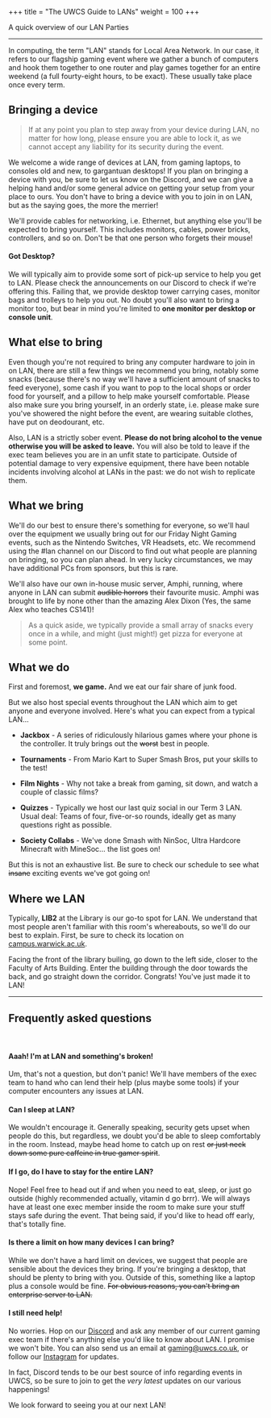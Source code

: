+++
title = "The UWCS Guide to LANs"
weight = 100
+++

A quick overview of our LAN Parties
<!-- more -->
------------------------------------------------------------------------

In computing, the term "LAN" stands for Local Area Network. In our case, it refers to our flagship gaming event where we gather a bunch of computers and hook them together to one router and play games together for an entire weekend (a full fourty-eight hours, to be exact). These usually take place once every term.

## Bringing a device

> If at any point you plan to step away from your device during LAN, no matter for how long, please ensure you are able to lock it, as we cannot accept any liability for its security during the event.

We welcome a wide range of devices at LAN, from gaming laptops, to consoles old and new, to gargantuan desktops! If you plan on bringing a device with you, be sure to let us know on the Discord, and we can give a helping hand and/or some general advice on getting your setup from your place to ours. You don't have to bring a device with you to join in on LAN, but as the saying goes, the more the merrier!

We'll provide cables for networking, i.e. Ethernet, but anything else you'll be expected to bring yourself. This includes monitors, cables, power bricks, controllers, and so on. Don't be that one person who forgets their mouse!

#### Got Desktop?

We will typically aim to provide some sort of pick-up service to help you get to LAN. Please check the announcements on our Discord to check if we're offering this. Failing that, we provide desktop tower carrying cases, monitor bags and trolleys to help you out. No doubt you'll also want to bring a monitor too, but bear in mind you're limited to **one monitor per desktop or console unit**.

## What else to bring

Even though you're not required to bring any computer hardware to join in on LAN, there are still a few things we recommend you bring, notably some snacks (because there's no way we'll have a sufficient amount of snacks to feed everyone), some cash if you want to pop to the local shops or order food for yourself, and a pillow to help make yourself comfortable. Please also make sure you bring yourself, in an orderly state, i.e. please make sure you've showered the night before the event, are wearing suitable clothes, have put on deodourant, etc.

Also, LAN is a strictly sober event. **Please do not bring alcohol to the venue otherwise you will be asked to leave.** You will also be told to leave if the exec team believes you are in an unfit state to participate. Outside of potential damage to very expensive equipment, there have been notable incidents involving alcohol at LANs in the past: we do not wish to replicate them.

## What we bring

We'll do our best to ensure there's something for everyone, so we'll haul over the equipment we usually bring out for our Friday Night Gaming events, such as the Nintendo Switches, VR Headsets, etc. We recommend using the #lan channel on our Discord to find out what people are planning on bringing, so you can plan ahead. In very lucky circumstances, we may have additional PCs from sponsors, but this is rare.

We'll also have our own in-house music server, Amphi, running, where anyone in LAN can submit ~~audible horrors~~ their favourite music. Amphi was brought to life by none other than the amazing Alex Dixon (Yes, the same Alex who teaches CS141)!

> As a quick aside, we typically provide a small array of snacks every once in a while, and might (just might!) get pizza for everyone at some point.

## What we do

First and foremost, **we game.** And we eat our fair share of junk food.

But we also host special events throughout the LAN which aim to get anyone and everyone involved. Here's what you can expect from a typical LAN...

- **Jackbox** - A series of ridiculously hilarious games where your phone is the controller. It truly brings out the ~~worst~~ best in people.

- **Tournaments** - From Mario Kart to Super Smash Bros, put your skills to the test!

- **Film Nights** - Why not take a break from gaming, sit down, and watch a couple of classic films?

- **Quizzes** - Typically we host our last quiz social in our Term 3 LAN. Usual deal: Teams of four, five-or-so rounds, ideally get as many questions right as possible.

- **Society Collabs** - We've done Smash with NinSoc, Ultra Hardcore Minecraft with MineSoc... the list goes on!

But this is not an exhaustive list. Be sure to check our schedule to see what ~~insane~~ exciting events we've got going on!

## Where we LAN

Typically, **LIB2** at the Library is our go-to spot for LAN. We understand that most people aren't familiar with this room's whereabouts, so we'll do our best to explain. First, be sure to check its location on [campus.warwick.ac.uk](https://campus.warwick.ac.uk/search/623c88f2421e6f5928c0e4ec?projectId=warwick).

Facing the front of the library builing, go down to the left side, closer to the Faculty of Arts Building. Enter the building through the door towards the back, and go straight down the corridor. Congrats! You've just made it to LAN!

------------------------------------------------------------------------

## Frequently asked questions

<br>

#### Aaah! I'm at LAN and something's broken!

Um, that's not a question, but don't panic! We'll have members of the exec team to hand who can lend their help (plus maybe some tools) if your computer encounters any issues at LAN.

#### Can I sleep at LAN?

We wouldn't encourage it. Generally speaking, security gets upset when people do this, but regardless, we doubt you'd be able to sleep comfortably in the room. Instead, maybe head home to catch up on rest ~~or just neck down some pure caffeine in true gamer spirit~~.

#### If I go, do I have to stay for the entire LAN?

Nope! Feel free to head out if and when you need to eat, sleep, or just go outside (highly recommended actually, vitamin d go brrr). We will always have at least one exec member inside the room to make sure your stuff stays safe during the event. That being said, if you'd like to head off early, that's totally fine.

#### Is there a limit on how many devices I can bring?

While we don't have a hard limit on devices, we suggest that people are sensible about the devices they bring. If you're bringing a desktop, that should be plenty to bring with you. Outside of this, something like a laptop plus a console would be fine. ~~For obvious reasons, you can't bring an enterprise server to LAN.~~

#### I still need help!

No worries. Hop on our [Discord](https://discord.uwcs.co.uk) and ask any member of our current gaming exec team if there's anything else you'd like to know about LAN. I promise we won't bite. You can also send us an email at [gaming@uwcs.co.uk](mailto:gaming@uwcs.co.uk), or follow our [Instagram](https://www.instagram.com/warwickcompsoc/) for updates.

In fact, Discord tends to be our best source of info regarding events in UWCS, so be sure to join to get the *very latest* updates on our various happenings!

We look forward to seeing you at our next LAN!